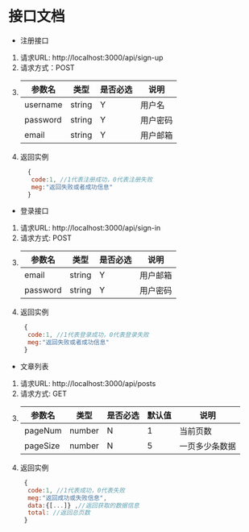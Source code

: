 # 接口文档

-  注册接口
1. 请求URL: http://localhost:3000/api/sign-up
2. 请求方式：POST
3. |参数名|类型|是否必选|说明|
   |---|---|---|---|
   |username|string|Y|用户名|
   |password|string|Y|用户密码|
   |email|string|Y|用户邮箱|
4. 返回实例
   ```js
     {
      code:1, //1代表注册成功，0代表注册失败
      meg:"返回失败或者成功信息"
     }
   ```

- 登录接口
1. 请求URL: http://localhost:3000/api/sign-in
2. 请求方式: POST
3. |参数名|类型|是否必选|说明|
   |---|---|---|---|
   |email|string|Y|用户邮箱|
   |password|string|Y|用户密码|
4. 返回实例
   ```js
    {
     code:1, //1代表登录成功，0代表登录失败
     meg:"返回失败或者成功信息"
    }
   ```

- 文章列表
1. 请求URL: http://localhost:3000/api/posts
2. 请求方式: GET
3. |参数名|类型|是否必选|默认值|说明|
   |---|---|---|---|---|
   |pageNum|number|N|1|当前页数|
   |pageSize|number|N|5|一页多少条数据|
4. 返回实例
   ```js
    {
     code:1, //1代表成功，0代表失败
     meg:"返回成功或失败信息",
     data:{[...]} ,//返回获取的数据信息
     total: //返回总页数
    }
   ```
